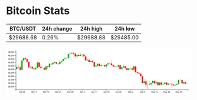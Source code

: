 # Bitcoin Stats

BTC/USDT|24h change|24h high|24h low|
|---|---|---|---|
|$29688.68|0.26%|$29988.88|$29485.00|

<img src="./chart.svg">
